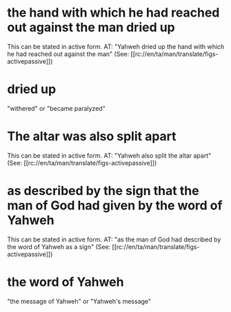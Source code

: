 # the hand with which he had reached out against the man dried up

This can be stated in active form. AT: "Yahweh dried up the hand with which he had reached out against the man" (See: [[rc://en/ta/man/translate/figs-activepassive]])

# dried up

"withered" or "became paralyzed"

# The altar was also split apart

This can be stated in active form. AT: "Yahweh also split the altar apart" (See: [[rc://en/ta/man/translate/figs-activepassive]])

# as described by the sign that the man of God had given by the word of Yahweh

This can be stated in active form. AT: "as the man of God had described by the word of Yahweh as a sign" (See: [[rc://en/ta/man/translate/figs-activepassive]])

# the word of Yahweh

"the message of Yahweh" or "Yahweh's message"